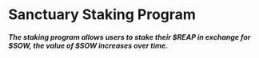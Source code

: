 # Sanctuary Staking Program

##### The staking program allows users to stake their $REAP in exchange for $SOW, the value of $SOW increases over time.